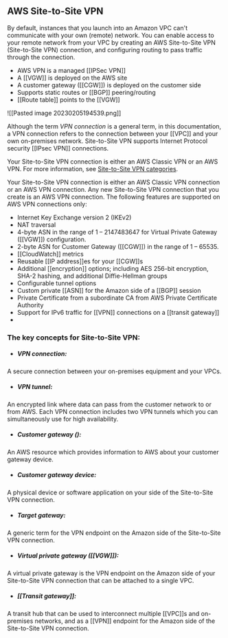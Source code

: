 ## AWS Site-to-Site VPN

By default, instances that you launch into an Amazon VPC can't communicate with your own (remote) network. You can enable access to your remote network from your VPC by creating an AWS Site-to-Site VPN (Site-to-Site VPN) connection, and configuring routing to pass traffic through the connection.

*   AWS VPN is a managed [[IPSec VPN]]
*   A [[VGW]] is deployed on the AWS site
*   A customer gateway ([[CGW]]) is deployed on the customer side
*   Supports static routes or [[BGP]] peering/routing
*   [[Route table]] points to the [[VGW]]

![[Pasted image 20230205194539.png]]

Although the term _VPN connection_ is a general term, in this documentation, a VPN connection refers to the connection between your [[VPC]] and your own on-premises network. Site-to-Site VPN supports Internet Protocol security [[IPsec VPN]] connections.

Your Site-to-Site VPN connection is either an AWS Classic VPN or an AWS VPN. For more information, see [Site-to-Site VPN categories](https://docs.aws.amazon.com/vpn/latest/s2svpn/vpn-categories.html).

Your Site-to-Site VPN connection is either an AWS Classic VPN connection or an AWS VPN connection. Any new Site-to-Site VPN connection that you create is an AWS VPN connection. The following features are supported on AWS VPN connections only:

-   Internet Key Exchange version 2 (IKEv2)
-   NAT traversal
-   4-byte ASN in the range of 1 – 2147483647 for Virtual Private Gateway ([[VGW]]) configuration. 
-   2-byte ASN for Customer Gateway ([[CGW]]) in the range of 1 – 65535. 
-   [[CloudWatch]] metrics
-   Reusable [[IP address]]es for your [[CGW]]s
-   Additional [[encryption]] options; including AES 256-bit encryption, SHA-2 hashing, and additional Diffie-Hellman groups
-   Configurable tunnel options
-   Custom private [[ASN]] for the Amazon side of a [[BGP]] session
-   Private Certificate from a subordinate CA from AWS Private Certificate Authority
-   Support for IPv6 traffic for [[VPN]] connections on a [[transit gateway]]
- 
### The key concepts for Site-to-Site VPN:

- ##### VPN connection:
A secure connection between your on-premises equipment and your VPCs.
    
- ##### VPN tunnel:
An encrypted link where data can pass from the customer network to or from AWS.
Each VPN connection includes two VPN tunnels which you can simultaneously use for high availability.
    
- ##### Customer gateway ():
An AWS resource which provides information to AWS about your customer gateway device.
    
- ##### Customer gateway device: 
A physical device or software application on your side of the Site-to-Site VPN connection.
    
- ##### Target gateway:
A generic term for the VPN endpoint on the Amazon side of the Site-to-Site VPN connection.
    
- ##### Virtual private gateway ([[VGW]]): 
A virtual private gateway is the VPN endpoint on the Amazon side of your Site-to-Site VPN connection that can be attached to a single VPC.
    
- ##### [[Transit gateway]]: 
A transit hub that can be used to interconnect multiple [[VPC]]s and on-premises networks, and as a [[VPN]] endpoint for the Amazon side of the Site-to-Site VPN connection.